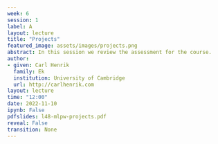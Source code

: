 ```yaml
---
week: 6
session: 1
label: A
layout: lecture
title: "Projects"
featured_image: assets/images/projects.png
abstract: In this session we review the assessment for the course.
author:
- given: Carl Henrik
  family: Ek
  institution: University of Cambridge
  url: http://carlhenrik.com
layout: lecture
time: "12:00"
date: 2022-11-10
ipynb: False
pdfslides: l48-mlpw-projects.pdf
reveal: False
transition: None
---
```


